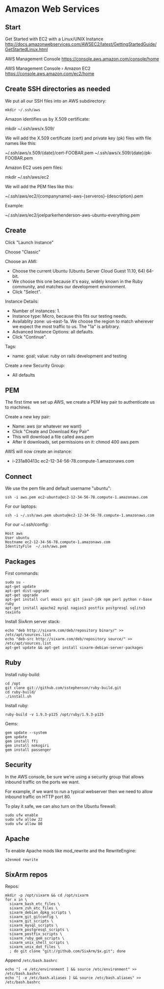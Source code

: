 # Amazon Web Services


## Start

Get Started with EC2 with a Linux/UNIX Instance
http://docs.amazonwebservices.com/AWSEC2/latest/GettingStartedGuide/GetStartedLinux.html

AWS Management Console
https://console.aws.amazon.com/console/home

AWS Management Console › Amazon EC2
https://console.aws.amazon.com/ec2/home


## Create SSH directories as needed

We put all our SSH files into an AWS subdirectory:

    mkdir ~/.ssh/aws

Amazon identifies us by X.509 certificate:

   mkdir ~/.ssh/aws/x.509/

We will add the X.509 certificate (cert) and private key (pk) files with file names like this:

   ~/.ssh/aws/x.509/{date}/cert-FOOBAR.pem
   ~/.ssh/aws/x.509/{date}/pk-FOOBAR.pem

Amazon EC2 uses pem files:

   mkdir ~/.ssh/aws/ec2

We will add the PEM files like this:

   ~/.ssh/aws/ec2/{companyname}-aws-{serveros}-{description}.pem

Example:

   ~/.ssh/aws/ec2/joelparkerhenderson-aws-ubuntu-everything.pem


## Create

Click "Launch Instance"

Choose "Classic"

Choose an AMI:

  * Choose the current Ubuntu (Ubuntu Server Cloud Guest 11.10, 64) 64-bit. 
  * We choose this one because it's easy, widely known in the Ruby community, and matches our development environment. 
  * Click "Select".

Instance Details:

  * Number of instances: 1.
  * Instance type: Micro, because this fits our testing needs.
  * Availablity zone: us-east-1a. We choose the region to match wherever we expect the most traffic to us. The "1a" is arbitrary.
  * Advanced Instance Options: all defaults.
  * Click "Continue".

Tags:

  * name: goal; value: ruby on rails development and testing

Create a new Security Group:

  * All defaults


## PEM

The first time we set up AWS, we create a PEM key pair to authenticate us to machines.

Create a new key pair:

  * Name: aws (or whatever we want)
  * Click "Create and Download Key Pair"
  * This will download a file called aws.pem
  * After it downloads, set permissions on it: chmod 400 aws.pem


AWS will now create an instance:

  * i-231a80413c ec2-12-34-56-78.compute-1.amazonaws.com


## Connect


We use the pem file and default username "ubuntu":

    ssh -i aws.pem ec2-ubuntu@ec2-12-34-56-78.compute-1.amazonaws.com

For our laptops:

    ssh -i ~/.ssh/aws.pem ubuntu@ec2-12-34-56-78.compute-1.amazonaws.com

For our ~/.ssh/config:

    Host aws
    User ubuntu
    Hostname ec2-12-34-56-78.compute-1.amazonaws.com
    IdentityFile  ~/.ssh/aws.pem


## Packages

First commands:

    sudo su -
    apt-get update
    apt-get dist-upgrade
    apt-get upgrade
    apt-get install curl emacs gcc git java7-jdk npm perl python r-base ruby
    apt-get install apache2 mysql nagios3 postfix postgresql sqlite3 texinfo

Install SixArm server stack:

    echo "deb http://sixarm.com/deb/repository binary/" >> /etc/apt/sources.list
    echo "deb-src http://sixarm.com/deb/repository source/" >> /etc/apt/sources.list
    apt-get update && apt-get install sixarm-debian-server-packages


## Ruby

Install ruby-build:

    cd /opt
    git clone git://github.com/sstephenson/ruby-build.git
    cd ruby-build/
    ./install.sh 

Install ruby:

    ruby-build -v 1.9.3-p125 /opt/ruby/1.9.3-p125

Gems:

    gem update --system
    gem update
    gem install ffi
    gem install nokogiri
    gem install passenger


## Security

In the AWS console, be sure we're using a security group that allows inbound traffic on the ports we want. 

For example, if we want to run a typical webserver then we need to allow inbound traffic on HTTP port 80.

To play it safe, we can also turn on the Ubuntu firewall:

    sudo ufw enable
    sudo ufw allow 22
    sudo ufw allow 80


## Apache

To enable Apache mods like mod_rewrite and the RewriteEngine:

    a2enmod rewrite

## SixArm repos

Repos:

    mkdir -p /opt/sixarm && cd /opt/sixarm
    for x in \
      sixarm_bash_etc_files \
      sixarm_zsh_etc_files \
      sixarm_debian_dpkg_scripts \
      sixarm_git_gitconfig \
      sixarm_git_scripts \
      sixarm_mysql_scripts \
      sixarm_postgresql_scripts \
      sixarm_postfix_scripts \
      sixarm_ruby_gem_scripts \
      sixarm_unix_shell_scripts \
      sixarm_unix_dot_files \
      ; do git clone "git://github.com/SixArm/$x.git"; done

Append <code>/etc/bash.bashrc</code>

    echo "[ -e /etc/environment ] && source /etc/environment" >> /etc/bash.bashrc
    echo "[ -e /etc/bash.aliases ] && source /etc/bash.aliases" >> /etc/bash.bashrc

